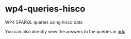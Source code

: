 # wp4-queries-hisco
WP4 SPARQL queries using hisco data

You can also directly view the answers to the queries in [grlc](http://grlc.io/api/CLARIAH/wp4-queries/).
